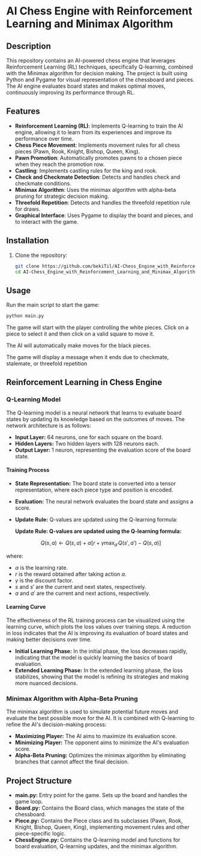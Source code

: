 # AI Chess Engine with Reinforcement Learning and Minimax Algorithm

## Description

This repository contains an AI-powered chess engine that leverages Reinforcement Learning (RL) techniques, specifically Q-learning, combined with the Minimax algorithm for decision making. The project is built using Python and Pygame for visual representation of the chessboard and pieces. The AI engine evaluates board states and makes optimal moves, continuously improving its performance through RL.

## Features

- **Reinforcement Learning (RL)**: Implements Q-learning to train the AI engine, allowing it to learn from its experiences and improve its performance over time.
- **Chess Piece Movement**: Implements movement rules for all chess pieces (Pawn, Rook, Knight, Bishop, Queen, King).
- **Pawn Promotion**: Automatically promotes pawns to a chosen piece when they reach the promotion row.
- **Castling**: Implements castling rules for the king and rook.
- **Check and Checkmate Detection**: Detects and handles check and checkmate conditions.
- **Minimax Algorithm**: Uses the minimax algorithm with alpha-beta pruning for strategic decision making.
- **Threefold Repetition**: Detects and handles the threefold repetition rule for draws.
- **Graphical Interface**: Uses Pygame to display the board and pieces, and to interact with the game.

## Installation

1. Clone the repository:
   ```bash
   git clone https://github.com/bekiTil/AI-Chess_Engine_with_Reinforcement_Learning_and_Minimax_Algorithm.git
   cd AI-Chess_Engine_with_Reinforcement_Learning_and_Minimax_Algorithm
## Usage

Run the main script to start the game:

```bash
python main.py
```
The game will start with the player controlling the white pieces. Click on a piece to select it and then click on a valid square to move it.

The AI will automatically make moves for the black pieces.

The game will display a message when it ends due to checkmate, stalemate, or threefold repetition

## Reinforcement Learning in Chess Engine

### Q-Learning Model

The Q-learning model is a neural network that learns to evaluate board states by updating its knowledge based on the outcomes of moves. The network architecture is as follows:

- **Input Layer:** 64 neurons, one for each square on the board.
- **Hidden Layers:** Two hidden layers with 128 neurons each.
- **Output Layer:** 1 neuron, representing the evaluation score of the board state.

#### Training Process

- **State Representation:** The board state is converted into a tensor representation, where each piece type and position is encoded.
- **Evaluation:** The neural network evaluates the board state and assigns a score.
- **Update Rule:** Q-values are updated using the Q-learning formula:

   **Update Rule: Q-values are updated using the Q-learning formula:**


$$
Q(s,a) \leftarrow Q(s,a) + \alpha \left[ r + \gamma \max_{a'} Q(s',a') - Q(s,a) \right]
$$

where:
- $\alpha$ is the learning rate.
- $r$ is the reward obtained after taking action $a$.
- $\gamma$ is the discount factor.
- $s$ and $s'$ are the current and next states, respectively.
- $a$ and $a'$ are the current and next actions, respectively.



#### Learning Curve

The effectiveness of the RL training process can be visualized using the learning curve, which plots the loss values over training steps. A reduction in loss indicates that the AI is improving its evaluation of board states and making better decisions over time.

- **Initial Learning Phase:** In the initial phase, the loss decreases rapidly, indicating that the model is quickly learning the basics of board evaluation.
- **Extended Learning Phase:** In the extended learning phase, the loss stabilizes, showing that the model is refining its strategies and making more nuanced decisions.

### Minimax Algorithm with Alpha-Beta Pruning

The minimax algorithm is used to simulate potential future moves and evaluate the best possible move for the AI. It is combined with Q-learning to refine the AI's decision-making process:

- **Maximizing Player:** The AI aims to maximize its evaluation score.
- **Minimizing Player:** The opponent aims to minimize the AI's evaluation score.
- **Alpha-Beta Pruning:** Optimizes the minimax algorithm by eliminating branches that cannot affect the final decision.

## Project Structure

- **main.py:** Entry point for the game. Sets up the board and handles the game loop.
- **Board.py:** Contains the Board class, which manages the state of the chessboard.
- **Piece.py:** Contains the Piece class and its subclasses (Pawn, Rook, Knight, Bishop, Queen, King), implementing movement rules and other piece-specific logic.
- **ChessEngine.py:** Contains the Q-learning model and functions for board evaluation, Q-learning updates, and the minimax algorithm.


